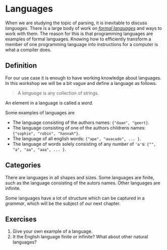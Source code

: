 # Languages
When we are studying the topic of parsing, it is inevitable to discuss _languages_. There is a large body of work on [_formal languages_][wikipedia:formal-language] and ways to work with them. The reason for this is that programming languages are examples of formal languages. Knowing how to efficiently transform a member of one programming language into instructions for a computer is what a compiler does.

## Definition
For our use case it is enough to have working knowledge about languages. In this workshop we will be a bit vague and define a language as follows.

> A _language_ is any collection of strings.

An element in a language is called a _word_.

Some examples of languages are

* The language consisting of the authors names: `{"daan", "geert}`.
* The language consisting of one of the authors childrens names: `{"sophie", "robin", "hannah"}`.
* The language of all english words: `{"ape", "avacado", ... }`.
* The language of words solely consisting of any number of `'a'`s: `{"", "a", "aa", "aaa", ... }`.

## Categories
There are languages in all shapes and sizes. Some languages are finite, such as the language consisting of the autors names. Other languages are infinite.

Some languages have a lot of structure which can be captured in a _grammar_, which will be the subject of our next chapter. 

## Exercises

1. Give your own example of a language.
2. It the English language finite or infinite? What about other natural languages?

[wikipedia:formal-language]: https://en.wikipedia.org/wiki/Formal_language